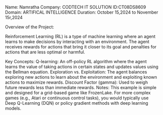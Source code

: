 Name: Namratha
Company: CODTECH IT SOLUTION
ID:CT08DS8609
Domain: ARTIFICAL INTELLIGENCE
Duration: October 15,2024 to November 15r,2024

Overview of the Project: 

Reinforcement Learning (RL) is a type of machine learning where an agent learns to make decisions by interacting with an environment. 
The agent receives rewards for actions that bring it closer to its goal and penalties for actions that are less optimal or harmful.

Key Concepts:
Q-learning: An off-policy RL algorithm where the agent learns the value of taking actions in certain states and updates values using the Bellman equation.
Exploration vs. Exploitation: The agent balances exploring new actions to learn about the environment and exploiting known actions to maximize rewards.
Discount Factor (gamma): Used to weigh future rewards less than immediate rewards.
Notes:
This example is simple and designed for a grid-based game like FrozenLake. For more complex games (e.g., Atari or continuous control tasks), you would typically use Deep Q-Learning (DQN) or policy gradient methods with deep learning models.
